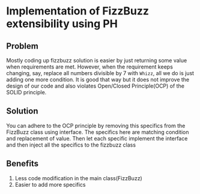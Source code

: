 # Implementation of FizzBuzz extensibility using PH

## Problem

Mostly coding up fizzbuzz solution is easier by just returning some value when requirements are met. However, when the requirement keeps changing, say, replace all numbers divisible by 7 with `Whizz`, all we do is just adding one more condition. It is good that way but it does not improve the design of our code and also violates Open/Closed Principle(OCP) of the SOLID principle.

## Solution

You can adhere to the OCP principle by removing this specifics from the FizzBuzz class using interface. The specifics here are matching condition and replacement of value. Then let each specific implement the interface and then inject all the specifics to the fizzbuzz class

## Benefits

1. Less code modification in the main class(FizzBuzz)
2. Easier to add more specifics
